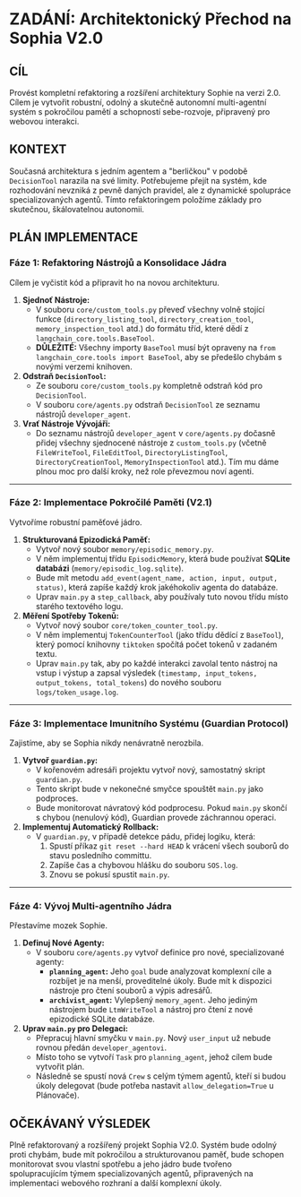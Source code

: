 # ZADÁNÍ: Architektonický Přechod na Sophia V2.0

## CÍL
Provést kompletní refaktoring a rozšíření architektury Sophie na verzi 2.0. Cílem je vytvořit robustní, odolný a skutečně autonomní multi-agentní systém s pokročilou pamětí a schopností sebe-rozvoje, připravený pro webovou interakci.

## KONTEXT
Současná architektura s jedním agentem a "berličkou" v podobě `DecisionTool` narazila na své limity. Potřebujeme přejít na systém, kde rozhodování nevzniká z pevně daných pravidel, ale z dynamické spolupráce specializovaných agentů. Tímto refaktoringem položíme základy pro skutečnou, škálovatelnou autonomii.

## PLÁN IMPLEMENTACE

### Fáze 1: Refaktoring Nástrojů a Konsolidace Jádra

Cílem je vyčistit kód a připravit ho na novou architekturu.

1.  **Sjednoť Nástroje:**
    * V souboru `core/custom_tools.py` převeď všechny volně stojící funkce (`directory_listing_tool`, `directory_creation_tool`, `memory_inspection_tool` atd.) do formátu tříd, které dědí z `langchain_core.tools.BaseTool`.
    * **DŮLEŽITÉ:** Všechny importy `BaseTool` musí být opraveny na `from langchain_core.tools import BaseTool`, aby se předešlo chybám s novými verzemi knihoven.
2.  **Odstraň `DecisionTool`:**
    * Ze souboru `core/custom_tools.py` kompletně odstraň kód pro `DecisionTool`.
    * V souboru `core/agents.py` odstraň `DecisionTool` ze seznamu nástrojů `developer_agent`.
3.  **Vrať Nástroje Vývojáři:**
    * Do seznamu nástrojů `developer_agent` v `core/agents.py` dočasně přidej všechny sjednocené nástroje z `custom_tools.py` (včetně `FileWriteTool`, `FileEditTool`, `DirectoryListingTool`, `DirectoryCreationTool`, `MemoryInspectionTool` atd.). Tím mu dáme plnou moc pro další kroky, než role převezmou noví agenti.

---

### Fáze 2: Implementace Pokročilé Paměti (V2.1)

Vytvoříme robustní paměťové jádro.

1.  **Strukturovaná Epizodická Paměť:**
    * Vytvoř nový soubor `memory/episodic_memory.py`.
    * V něm implementuj třídu `EpisodicMemory`, která bude používat **SQLite databázi** (`memory/episodic_log.sqlite`).
    * Bude mít metodu `add_event(agent_name, action, input, output, status)`, která zapíše každý krok jakéhokoliv agenta do databáze.
    * Uprav `main.py` a `step_callback`, aby používaly tuto novou třídu místo starého textového logu.
2.  **Měření Spotřeby Tokenů:**
    * Vytvoř nový soubor `core/token_counter_tool.py`.
    * V něm implementuj `TokenCounterTool` (jako třídu dědící z `BaseTool`), který pomocí knihovny `tiktoken` spočítá počet tokenů v zadaném textu.
    * Uprav `main.py` tak, aby po každé interakci zavolal tento nástroj na vstup i výstup a zapsal výsledek (`timestamp, input_tokens, output_tokens, total_tokens`) do nového souboru `logs/token_usage.log`.

---

### Fáze 3: Implementace Imunitního Systému (Guardian Protocol)

Zajistíme, aby se Sophia nikdy nenávratně nerozbila.

1.  **Vytvoř `guardian.py`:**
    * V kořenovém adresáři projektu vytvoř nový, samostatný skript `guardian.py`.
    * Tento skript bude v nekonečné smyčce spouštět `main.py` jako podproces.
    * Bude monitorovat návratový kód podprocesu. Pokud `main.py` skončí s chybou (nenulový kód), Guardian provede záchrannou operaci.
2.  **Implementuj Automatický Rollback:**
    * V `guardian.py`, v případě detekce pádu, přidej logiku, která:
        1.  Spustí příkaz `git reset --hard HEAD` k vrácení všech souborů do stavu posledního committu.
        2.  Zapíše čas a chybovou hlášku do souboru `SOS.log`.
        3.  Znovu se pokusí spustit `main.py`.

---

### Fáze 4: Vývoj Multi-agentního Jádra

Přestavíme mozek Sophie.

1.  **Definuj Nové Agenty:**
    * V souboru `core/agents.py` vytvoř definice pro nové, specializované agenty:
        * **`planning_agent`:** Jeho `goal` bude analyzovat komplexní cíle a rozbíjet je na menší, proveditelné úkoly. Bude mít k dispozici nástroje pro čtení souborů a výpis adresářů.
        * **`archivist_agent`:** Vylepšený `memory_agent`. Jeho jediným nástrojem bude `LtmWriteTool` a nástroj pro čtení z nové epizodické SQLite databáze.
2.  **Uprav `main.py` pro Delegaci:**
    * Přepracuj hlavní smyčku v `main.py`. Nový `user_input` už nebude rovnou předán `developer_agentovi`.
    * Místo toho se vytvoří `Task` pro `planning_agent`, jehož cílem bude vytvořit plán.
    * Následně se spustí nová `Crew` s celým týmem agentů, kteří si budou úkoly delegovat (bude potřeba nastavit `allow_delegation=True` u Plánovače).

## OČEKÁVANÝ VÝSLEDEK
Plně refaktorovaný a rozšířený projekt Sophia V2.0. Systém bude odolný proti chybám, bude mít pokročilou a strukturovanou paměť, bude schopen monitorovat svou vlastní spotřebu a jeho jádro bude tvořeno spolupracujícím týmem specializovaných agentů, připravených na implementaci webového rozhraní a další komplexní úkoly.